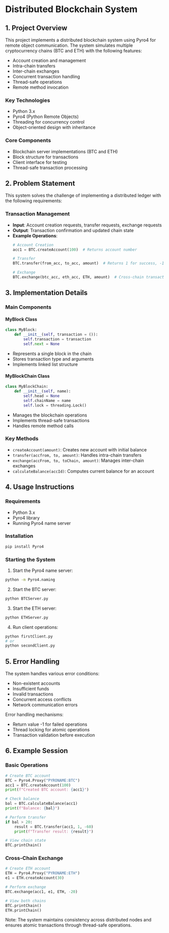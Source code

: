 # Distributed Blockchain System

## 1. Project Overview

This project implements a distributed blockchain system using Pyro4 for remote object communication. The system simulates multiple cryptocurrency chains (BTC and ETH) with the following features:

- Account creation and management
- Intra-chain transfers
- Inter-chain exchanges
- Concurrent transaction handling
- Thread-safe operations
- Remote method invocation

### Key Technologies
- Python 3.x
- Pyro4 (Python Remote Objects)
- Threading for concurrency control
- Object-oriented design with inheritance

### Core Components
- Blockchain server implementations (BTC and ETH)
- Block structure for transactions
- Client interface for testing
- Thread-safe transaction processing

## 2. Problem Statement

This system solves the challenge of implementing a distributed ledger with the following requirements:

### Transaction Management
- **Input**: Account creation requests, transfer requests, exchange requests
- **Output**: Transaction confirmation and updated chain state
- **Example Operations**:
  ```python
  # Account Creation
  acc1 = BTC.createAccount(100)  # Returns account number
  
  # Transfer
  BTC.transfer(from_acc, to_acc, amount)  # Returns 1 for success, -1 for failure
  
  # Exchange
  BTC.exchange(btc_acc, eth_acc, ETH, amount)  # Cross-chain transaction
  ```

## 3. Implementation Details

### Main Components

#### MyBlock Class
```python
class MyBlock:
    def __init__(self, transaction = ()):
        self.transaction = transaction
        self.next = None
```
- Represents a single block in the chain
- Stores transaction type and arguments
- Implements linked list structure

#### MyBlockChain Class
```python
class MyBlockChain:
    def __init__(self, name):
        self.head = None
        self.chainName = name
        self.lock = threading.Lock()
```
- Manages the blockchain operations
- Implements thread-safe transactions
- Handles remote method calls

### Key Methods
- `createAccount(amount)`: Creates new account with initial balance
- `transfer(accfrom, to, amount)`: Handles intra-chain transfers
- `exchange(accFrom, to, toChain, amount)`: Manages inter-chain exchanges
- `calculateBalance(accId)`: Computes current balance for an account

## 4. Usage Instructions

### Requirements
- Python 3.x
- Pyro4 library
- Running Pyro4 name server

### Installation
```bash
pip install Pyro4
```

### Starting the System
1. Start the Pyro4 name server:
```bash
python -m Pyro4.naming
```

2. Start the BTC server:
```bash
python BTCServer.py
```

3. Start the ETH server:
```bash
python ETHServer.py
```

4. Run client operations:
```bash
python firstClient.py
# or
python secondClient.py
```

## 5. Error Handling

The system handles various error conditions:

- Non-existent accounts
- Insufficient funds
- Invalid transactions
- Concurrent access conflicts
- Network communication errors

Error handling mechanisms:
- Return value -1 for failed operations
- Thread locking for atomic operations
- Transaction validation before execution

## 6. Example Session

### Basic Operations
```python
# Create BTC account
BTC = Pyro4.Proxy("PYRONAME:BTC")
acc1 = BTC.createAccount(100)
print(f"Created BTC account: {acc1}")

# Check balance
bal = BTC.calculateBalance(acc1)
print(f"Balance: {bal}")

# Perform transfer
if bal > 20:
    result = BTC.transfer(acc1, 1, -60)
    print(f"Transfer result: {result}")

# View chain state
BTC.printChain()
```

### Cross-Chain Exchange
```python
# Create ETH account
ETH = Pyro4.Proxy("PYRONAME:ETH")
e1 = ETH.createAccount(30)

# Perform exchange
BTC.exchange(acc1, e1, ETH, -20)

# View both chains
BTC.printChain()
ETH.printChain()
```

Note: The system maintains consistency across distributed nodes and ensures atomic transactions through thread-safe operations.
